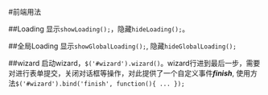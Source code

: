 #前端用法

##Loading
显示`showLoading();`，隐藏`hideLoading();`。

##全局Loading
显示`showGlobalLoading();`, 隐藏`hideGlobalLoading();`

##wizard
启动wizard，`$('#wizard').wizard()`。wizard行进到最后一步，需要对进行表单提交，关闭对话框等操作，对此提供了一个自定义事件***finish***, 使用方法`$('#wizard').bind('finish', function(){ ... });`

